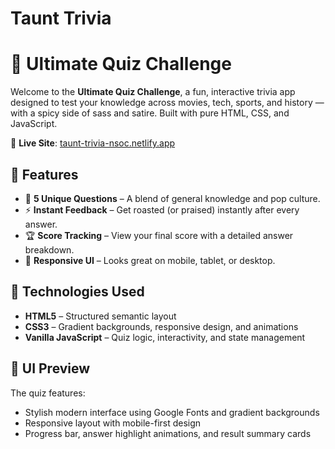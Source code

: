 # Taunt Trivia
# 🧠 Ultimate Quiz Challenge

Welcome to the **Ultimate Quiz Challenge**, a fun, interactive trivia app designed to test your knowledge across movies, tech, sports, and history — with a spicy side of sass and satire. Built with pure HTML, CSS, and JavaScript.

🔗 **Live Site**: [taunt-trivia-nsoc.netlify.app](https://taunt-trivia-nsoc.netlify.app)

## 🚀 Features

- 🎯 **5 Unique Questions** – A blend of general knowledge and pop culture.
- ⚡ **Instant Feedback** – Get roasted (or praised) instantly after every answer.
- 🏆 **Score Tracking** – View your final score with a detailed answer breakdown.
- 📱 **Responsive UI** – Looks great on mobile, tablet, or desktop.

## 🧩 Technologies Used

- **HTML5** – Structured semantic layout
- **CSS3** – Gradient backgrounds, responsive design, and animations
- **Vanilla JavaScript** – Quiz logic, interactivity, and state management

## 🎨 UI Preview

The quiz features:
- Stylish modern interface using Google Fonts and gradient backgrounds
- Responsive layout with mobile-first design
- Progress bar, answer highlight animations, and result summary cards

